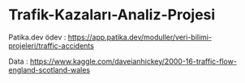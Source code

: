 # Trafik-Kazaları-Analiz-Projesi
Patika.dev ödev : https://app.patika.dev/moduller/veri-bilimi-projeleri/traffic-accidents

Data : https://www.kaggle.com/daveianhickey/2000-16-traffic-flow-england-scotland-wales
